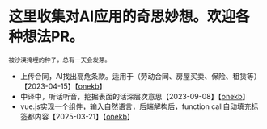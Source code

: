 # 这里收集对AI应用的奇思妙想。欢迎各种想法PR。
```
被沙漠掩埋的种子，总有一天会发芽。
```

- 上传合同，AI找出高危条款。适用于（劳动合同、房屋买卖、保险、租赁等）【2023-04-15】【[onekb](https://github.com/onekb)】
- 中译中，听话听音，挖掘表面的话深层次意思【2023-09-08】【[onekb](https://github.com/onekb)】
- vue.js实现一个组件，输入自然语言，后端解构后，function call自动填充标签都内容【2025-03-21】【[onekb](https://github.com/onekb)】
